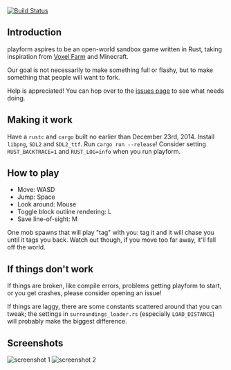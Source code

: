 [![Build Status](https://travis-ci.org/bfops/playform.svg?branch=master)](https://travis-ci.org/bfops/playform)

## Introduction

playform aspires to be an open-world sandbox game written in Rust, taking
inspiration from [Voxel Farm](http://procworld.blogspot.com/) and Minecraft.

Our goal is not necessarily to make something full or flashy, but to make
something that people will want to fork.

Help is appreciated! You can hop over to the [issues page](https://github.com/bfops/playform/issues) to see what needs doing.

## Making it work

Have a `rustc` and `cargo` built no earlier than December 23rd, 2014.
Install `libpng`, `SDL2` and `SDL2_ttf`.
Run `cargo run --release`! Consider setting `RUST_BACKTRACE=1` and `RUST_LOG=info` when you run playform.

## How to play

  * Move: WASD
  * Jump: Space
  * Look around: Mouse
  * Toggle block outline rendering: L
  * Save line-of-sight: M

One mob spawns that will play "tag" with you: tag it and it will chase you until it tags you back.
Watch out though, if you move too far away, it'll fall off the world.

## If things don't work

If things are broken, like compile errors, problems getting playform to start, or you get crashes, please consider opening an issue!

If things are laggy, there are some constants scattered around that you can tweak;
the settings in `surroundings_loader.rs` (especially `LOAD_DISTANCE`) will probably make the biggest difference.

## Screenshots

![screenshot 1](/../screenshots/screenshots/screenshot1.png?raw=true)
![screenshot 2](/../screenshots/screenshots/screenshot2.png?raw=true)
